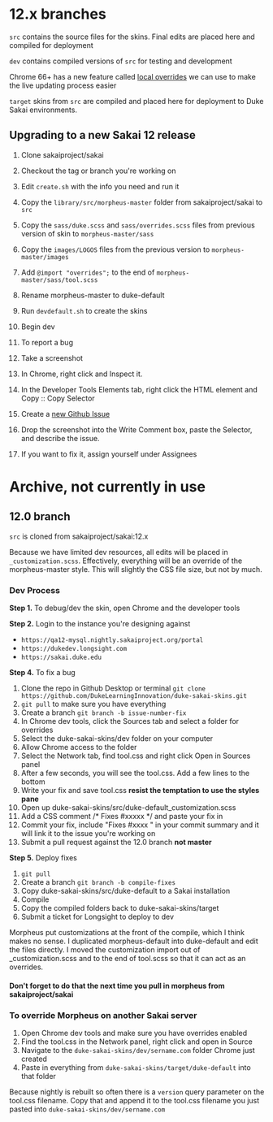 # 12.x branches

`src` contains the source files for the skins. Final edits are placed here and compiled for deployment

`dev` contains compiled versions of `src` for testing and development

Chrome 66+ has a new feature called [local overrides](https://developers.google.com/web/updates/2018/01/devtools#overrides) we can use to make the live updating process easier

`target` skins from `src` are compiled and placed here for deployment to Duke Sakai environments.

## Upgrading to a new Sakai 12 release
1. Clone sakaiproject/sakai
1. Checkout the tag or branch you're working on
1. Edit `create.sh` with the info you need and run it

3. Copy the `library/src/morpheus-master` folder from sakaiproject/sakai to `src`
4. Copy the `sass/duke.scss` and `sass/overrides.scss` files from previous version of skin to `morpheus-master/sass`
5. Copy the `images/LOGOS` files from the previous version to `morpheus-master/images`
6. Add `@import "overrides";` to the end of `morpheus-master/sass/tool.scss`
7. Rename morpheus-master to duke-default
8. Run `devdefault.sh` to create the skins
9. Begin dev 
1. 
   To report a bug

10. Take a screenshot
11. In Chrome, right click and Inspect it.
12. In the Developer Tools Elements tab, right click the HTML element and Copy :: Copy Selector
13. Create a [new Github Issue](https://github.com/DukeLearningInnovation/duke-sakai-skins/issues/new)
14. Drop the screenshot into the Write Comment box, paste the Selector, and describe the issue.
15. If you want to fix it, assign yourself under Assignees


# Archive, not currently in use

## 12.0 branch

`src` is cloned from sakaiproject/sakai:12.x

Because we have limited dev resources, all edits will be placed in `_customization.scss`.
Effectively, everything will be an override of the morpheus-master style. This will slightly
the CSS file size, but not by much.

### Dev Process

**Step 1.** To debug/dev the skin, open Chrome and the developer tools

**Step 2.** Login to the instance you're designing against

* `https://qa12-mysql.nightly.sakaiproject.org/portal`
* `https://dukedev.longsight.com`
* `https://sakai.duke.edu`



**Step 4.** To fix a bug

1. Clone the repo in Github Desktop or terminal `git clone https://github.com/DukeLearningInnovation/duke-sakai-skins.git`
2. `git pull` to make sure you have everything
3. Create a branch `git branch -b issue-number-fix`
4. In Chrome dev tools, click the Sources tab and select a folder for overrides
5. Select the duke-sakai-skins/dev folder on your computer
6. Allow Chrome access to the folder
7. Select the Network tab, find tool.css and right click Open in Sources panel
8. After a few seconds, you will see the tool.css. Add a few lines to the bottom
9. Write your fix and save tool.css **resist the temptation to use the styles pane**
10. Open up duke-sakai-skins/src/duke-default_customization.scss
11. Add a CSS comment /* Fixes #xxxxx */ and paste your fix in
12. Commit your fix, include "Fixes #xxxx " in your commit summary and it will link it to the issue you're working on
13. Submit a pull request against the 12.0 branch **not master**

**Step 5.** Deploy fixes

1. `git pull`
2. Create a branch `git branch -b compile-fixes`
3. Copy duke-sakai-skins/src/duke-default to a Sakai installation
4. Compile
5. Copy the compiled folders back to duke-sakai-skins/target
6. Submit a ticket for Longsight to deploy to dev

Morpheus put customizations at the front of the compile, which I think makes
no sense. I duplicated morpheus-default into duke-default and edit the files
directly. I moved the customization import out of _customization.scss and to
the end of tool.scss so that it can act as an overrides.

#### Don't forget to do that the next time you pull in morpheus from sakaiproject/sakai

### To override Morpheus on another Sakai server

1. Open Chrome dev tools and make sure you have overrides enabled
2. Find the tool.css in the Network panel, right click and open in Source
3. Navigate to the `duke-sakai-skins/dev/sername.com` folder Chrome just created
4. Paste in everything from `duke-sakai-skins/target/duke-default` into that folder

Because nightly is rebuilt so often there is a `version` query parameter on the tool.css filename. Copy that and append it to the tool.css filename you just pasted into `duke-sakai-skins/dev/sername.com`